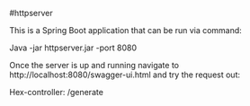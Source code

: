 #httpserver

This is a Spring Boot application that can be run via command:

Java -jar httpserver.jar -port 8080

Once the server is up and running navigate to http://localhost:8080/swagger-ui.html and try the request out:

Hex-controller: /generate
